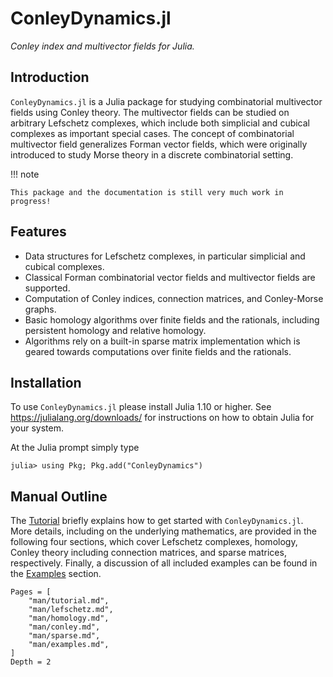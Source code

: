 # ConleyDynamics.jl

*Conley index and multivector fields for Julia.*

## Introduction

`ConleyDynamics.jl` is a Julia package for studying combinatorial multivector
fields using Conley theory. The multivector fields can be studied on arbitrary
Lefschetz complexes, which include both simplicial and cubical complexes
as important special cases. The concept of combinatorial multivector field
generalizes Forman vector fields, which were originally introduced to study
Morse theory in a discrete combinatorial setting.

!!! note

    This package and the documentation is still very much work in progress!

## Features

- Data structures for Lefschetz complexes, in particular simplicial and
  cubical complexes.
- Classical Forman combinatorial vector fields and multivector fields are
  supported.
- Computation of Conley indices, connection matrices, and Conley-Morse graphs.
- Basic homology algorithms over finite fields and the rationals, including
  persistent homology and relative homology.
- Algorithms rely on a built-in sparse matrix implementation which is geared
  towards computations over finite fields and the rationals.

## Installation

To use `ConleyDynamics.jl` please install Julia 1.10 or higher. See
<https://julialang.org/downloads/> for instructions on
how to obtain Julia for your system.

At the Julia prompt simply type

```
julia> using Pkg; Pkg.add("ConleyDynamics")
```

## Manual Outline

The [Tutorial](@ref) briefly explains how to get started with
`ConleyDynamics.jl`. More details, including on the underlying mathematics,
are provided in the following four sections, which cover Lefschetz complexes,
homology, Conley theory including connection matrices, and sparse matrices,
respectively. Finally, a discussion of all included examples can be found in the
[Examples](@ref) section.

```@contents
Pages = [
    "man/tutorial.md",
    "man/lefschetz.md",
    "man/homology.md",
    "man/conley.md",
    "man/sparse.md",
    "man/examples.md",
]
Depth = 2
```

